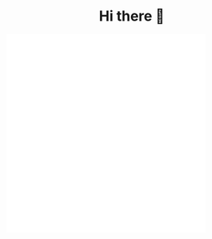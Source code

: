 <h1 align="center"> Hi there 👋</h1> 

<img src="example.svg" width="400" height="400" align="center" alt="css-in-readme">
